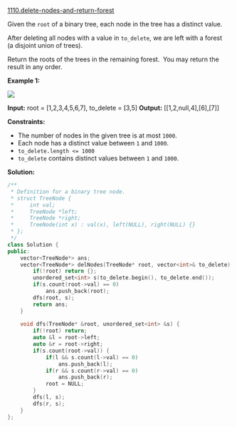 [1110.delete-nodes-and-return-forest](https://leetcode.com/problems/delete-nodes-and-return-forest/)  

Given the `root` of a binary tree, each node in the tree has a distinct value.

After deleting all nodes with a value in `to_delete`, we are left with a forest (a disjoint union of trees).

Return the roots of the trees in the remaining forest.  You may return the result in any order.

**Example 1:**

**![](https://assets.leetcode.com/uploads/2019/07/01/screen-shot-2019-07-01-at-53836-pm.png)**

**Input:** root = \[1,2,3,4,5,6,7\], to\_delete = \[3,5\]
**Output:** \[\[1,2,null,4\],\[6\],\[7\]\]

**Constraints:**

*   The number of nodes in the given tree is at most `1000`.
*   Each node has a distinct value between `1` and `1000`.
*   `to_delete.length <= 1000`
*   `to_delete` contains distinct values between `1` and `1000`.  



**Solution:**  

```cpp
/**
 * Definition for a binary tree node.
 * struct TreeNode {
 *     int val;
 *     TreeNode *left;
 *     TreeNode *right;
 *     TreeNode(int x) : val(x), left(NULL), right(NULL) {}
 * };
 */
class Solution {
public:
    vector<TreeNode*> ans;
    vector<TreeNode*> delNodes(TreeNode* root, vector<int>& to_delete) {
        if(!root) return {};
        unordered_set<int> s(to_delete.begin(), to_delete.end());
        if(s.count(root->val) == 0)
            ans.push_back(root);
        dfs(root, s);
        return ans;
    }
    
    void dfs(TreeNode* &root, unordered_set<int> &s) {
        if(!root) return;
        auto &l = root->left;
        auto &r = root->right;
        if(s.count(root->val)) {
            if(l && s.count(l->val) == 0)
                ans.push_back(l);
            if(r && s.count(r->val) == 0)
                ans.push_back(r);
            root = NULL;
        }
        dfs(l, s);
        dfs(r, s);
    }
};
```
      